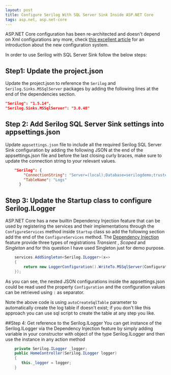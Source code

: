 ```yaml
---
layout: post
title: Configure Serilog With SQL Server Sink Inside ASP.NET Core
tags: asp.net, asp.net-core
---
```


ASP.NET Core configuration has been re-architected and doesn't depend on Xml configurations any more, check [this excellent article](http://docs.asp.net/en/latest/fundamentals/configuration.html) for an introduction about the new configuration system.

In order to use Serilog with SQL Server Sink follow the below steps:
## Step1: Update the project.json
Update the project.json to reference the `Serilog` and `Serilog.Sinks.MSSqlServer` packages by adding the following lines at the end of the dependencies section.

```json
"Serilog": "1.5.14",
"Serilog.Sinks.MSSqlServer": "3.0.48"
```

## Step 2: Add Serilog SQL Server Sink settings into appsettings.json
Update `appsettings.json` file to include all the required Serilog SQL Server Sink configuration by adding the following JSON at the end of the appsettings.json file and before the last closing curly braces, make sure to update the connection string to your relevant values.

```json
    "Serilog": {
        "ConnectionString": "Server=(local);Database=serilogdemo;trusted_connection=true",
        "TableName": "Logs"
      }
```

## Step 3: Update the Startup class to configure Serilog.ILogger
ASP.NET Core has a new builtin Dependency Injection feature that can be used by  registering the services and their implementations through the `ConfigureServices` method inside `Startup` class so add the following section add the end of the `ConfigureServices` method. The [Dependency Injection](http://docs.asp.net/en/latest/fundamentals/dependency-injection.html) feature provide three types of registrations *Transient* , *Scoped* and *Singleton* and for this question I have used Singleton just for demo purpose.

```csharp
    services.AddSingleton<Serilog.ILogger>(x=>
    {
        return new LoggerConfiguration().WriteTo.MSSqlServer(Configuration["Serilog:ConnectionString"], Configuration["Serilog:TableName"],autoCreateSqlTable:true).CreateLogger();
    });
```
As you can see, the nested JSON configurations inside the appsettings.json could be read used the property `Configuration` and the configuration values can be retrieved using `:` as separator.

Note the above code is using `autoCreateSqlTable` parameter to automatically create the log table if doesn't exist; if you don't like this approach you can use sql script to create the table at any step you like.

##Step 4: Get reference to the Serilog.ILogger
You can get instance of the Serilog.ILogger via the Dependency Injection feature by simply adding variable in your constructor with object of the type Serilog.ILogger and then use the instance in any action method

```csharp
    private Serilog.ILogger _logger;
    public HomeController(Serilog.ILogger logger)
    {
       this._logger = logger;
    }
```

